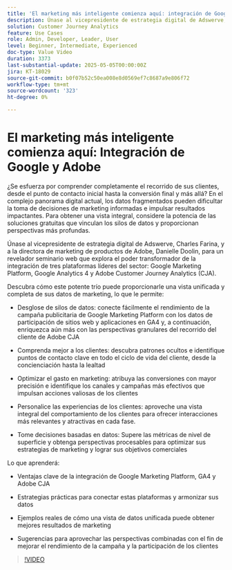 ```yaml
---
title: 'El marketing más inteligente comienza aquí: integración de Google y Adobe'
description: Únase al vicepresidente de estrategia digital de Adswerve, Charles Farina, y a la directora de marketing de productos de Adobe, Danielle Doolin, para un revelador seminario web que explora el poder transformador de la integración de plataformas líderes del sector.
solution: Customer Journey Analytics
feature: Use Cases
role: Admin, Developer, Leader, User
level: Beginner, Intermediate, Experienced
doc-type: Value Video
duration: 3373
last-substantial-update: 2025-05-05T00:00:00Z
jira: KT-18029
source-git-commit: b0f07b52c50ea008e8d0569ef7c8687a9e806f72
workflow-type: tm+mt
source-wordcount: '323'
ht-degree: 0%

---
```



# El marketing más inteligente comienza aquí: Integración de Google y Adobe

¿Se esfuerza por comprender completamente el recorrido de sus clientes, desde el punto de contacto inicial hasta la conversión final y más allá? En el complejo panorama digital actual, los datos fragmentados pueden dificultar la toma de decisiones de marketing informadas e impulsar resultados impactantes. Para obtener una vista integral, considere la potencia de las soluciones gratuitas que vinculan los silos de datos y proporcionan perspectivas más profundas.

Únase al vicepresidente de estrategia digital de Adswerve, Charles Farina, y a la directora de marketing de productos de Adobe, Danielle Doolin, para un revelador seminario web que explora el poder transformador de la integración de tres plataformas líderes del sector: Google Marketing Platform, Google Analytics 4 y Adobe Customer Journey Analytics (CJA).

Descubra cómo este potente trío puede proporcionarle una vista unificada y completa de sus datos de marketing, lo que le permite:

- Desglose de silos de datos: conecte fácilmente el rendimiento de la campaña publicitaria de Google Marketing Platform con los datos de participación de sitios web y aplicaciones en GA4 y, a continuación, enriquezca aún más con las perspectivas granulares del recorrido del cliente de Adobe CJA

- Comprenda mejor a los clientes: descubra patrones ocultos e identifique puntos de contacto clave en todo el ciclo de vida del cliente, desde la concienciación hasta la lealtad

- Optimizar el gasto en marketing: atribuya las conversiones con mayor precisión e identifique los canales y campañas más efectivos que impulsan acciones valiosas de los clientes

- Personalice las experiencias de los clientes: aproveche una vista integral del comportamiento de los clientes para ofrecer interacciones más relevantes y atractivas en cada fase.

- Tome decisiones basadas en datos: Supere las métricas de nivel de superficie y obtenga perspectivas procesables para optimizar sus estrategias de marketing y lograr sus objetivos comerciales

Lo que aprenderá:

- Ventajas clave de la integración de Google Marketing Platform, GA4 y Adobe CJA

- Estrategias prácticas para conectar estas plataformas y armonizar sus datos

- Ejemplos reales de cómo una vista de datos unificada puede obtener mejores resultados de marketing

- Sugerencias para aprovechar las perspectivas combinadas con el fin de mejorar el rendimiento de la campaña y la participación de los clientes

>[!VIDEO](https://video.tv.adobe.com/v/3458047/?learn=on&enablevpops)
